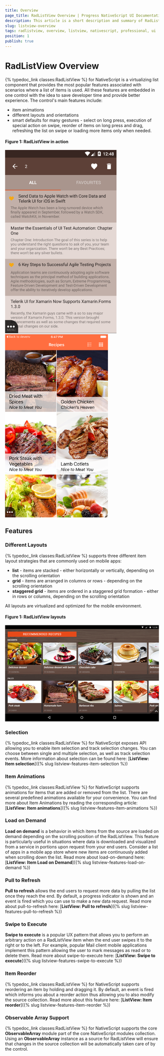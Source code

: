 ```yaml
---
title: Overview
page_title: RadListView Overview | Progress NativeScript UI Documentation
description: This article is a short description and summary of RadListView's features.
slug: listview-overview
tags: radlistview, overview, listview, nativescript, professional, ui
position: 1
publish: true
---
```

# RadListView Overview
{% typedoc_link classes:RadListView %} for NativeScript is a virtualizing list component that provides the most popular features associated with scenarios where a list of items is used. All these features are embedded in one control with the idea to save developer time and provide better experience. The control's main features include:
- item animations
- different layouts and orientations
- smart defaults for many gestures - select on long press, execution of special action on swipe, reorder of items on long press and drag, refreshing the list on swipe or loading more items only when needed.

#### __Figure 1: RadListView in action__
![RadListView: Overview](../../img/ns_ui/list-view-overview_2.png "iOS") ![RadListView: Overview](../../img/ns_ui/list-view-overview_3.png "iOS")

## Features

### Different Layouts

{% typedoc_link classes:RadListView %} supports three different item layout strategies that are commonly used on mobile apps:

- **list** - items are stacked - either horizontally or vertically, depending on the scrolling orientation
- **grid** - items are arranged in columns or rows - depending on the scrolling orientation
- **staggered grid** - items are ordered in a staggered grid formation - either in rows or columns, depending on the scrolling orientation

All layouts are virtualized and optimized for the mobile environment.

#### __Figure 1: RadListView layouts__
![RadListView: Overview](../../img/ns_ui/list-view-overview_1.png "Android")

### Selection
{% typedoc_link classes:RadListView %} for NativeScript exposes API allowing you to enable item selection and track selection changes. You can choose between single and multiple selection, as well as track selection events. More information about selection can be found here: [**ListView: Item selection**]({% slug listview-features-item-selection %})

### Item Animations
{% typedoc_link classes:RadListView %} for NativeScript supports animations for items that are added or removed from the list. There are several predefined animations available for your convenience. You can find more about Item Animations by reading the corresponding article: [**ListView: Item animations**]({% slug listview-features-item-animations %})

### Load on Demand
**Load on demand** is a behavior in which items from the source are loaded on demand depending on the scrolling position of the RadListView. This feature is particularly useful in situations where data is downloaded and visualized from a service in portions upon request from your end users. Consider a list of apps in a mobile app store where new items are continuously added when scrolling down the list. Read more about load-on-demand here: [**ListView: Item Load on Demand**]({% slug listview-features-load-on-demand %})

### Pull to Refresh
**Pull to refresh** allows the end users to request more data by pulling the list once they reach the end. By default, a progress indicator is shown and an event is fired which you can use to make a new data request. Read more about pull-to-refresh here: [**ListView: Pull to refresh**]({% slug listview-features-pull-to-refresh %})

### Swipe to Execute
**Swipe to execute** is a popular UX pattern that allows you to perform an arbitrary action on a RadListView item when the end user swipes it to the right or to the left. For example, popular Mail client mobile applications implement this pattern allowing the user to mark messages as read or to delete them. Read more about swipe-to-execute here: [**ListView: Swipe to execute**]({% slug listview-features-swipe-to-execute %})

### Item Reorder
{% typedoc_link classes:RadListView %} for NativeScript supports reordering an item by holding and dragging it. By default, an event is fired which informs you about a reorder action thus allowing you to also modify the source collection. Read more about this feature here: [**ListView: Item reorder**]({% slug listview-features-item-reorder %})

### Observable Array Support
{% typedoc_link classes:RadListView %} for NativeScript supports the core **ObservableArray** module part of the core NativeScript modules collection. Using an **ObservableArray** instance as a source for RadListView will ensure that changes in the source collection will be automatically taken care of by the control.
